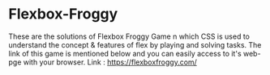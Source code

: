 # Flexbox-Froggy
These are the solutions of Flexbox Froggy Game n which CSS is used to understand the concept & features of flex by playing and solving 
tasks.
The link of this game is mentioned below and you can easily access to it's web-pge with your browser.
Link : https://flexboxfroggy.com/
